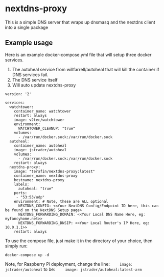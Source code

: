 # nextdns-proxy

This is a simple DNS server that wraps up dnsmasq and the nextdns client into a single package

## Example usage

Here is an example docker-compose.yml file that will setup three docker services.

1. The autoheal service from willfarrell/autoheal that will kill the container if DNS services fail.
2. The DNS service itself
3. Will auto update nextdns-proxy

```
version: '2'

services:
  watchtower:
    container_name: watchtower
    restart: always
    image: v2tec/watchtower
    environment:
      WATCHTOWER_CLEANUP: "true"
    volumes:
      - /var/run/docker.sock:/var/run/docker.sock
  autoheal:
    container_name: autoheal
    image: jstrader/autoheal
    volumes:
      - /var/run/docker.sock:/var/run/docker.sock
    restart: always
  nextdns-proxy:
    image: "terafin/nextdns-proxy:latest"
    container_name: nextdns-proxy
    hostname: nextdns-proxy
    labels:
      autoheal: "true"
    ports:
     - "53:53/udp"
    environment: # Note, these are ALL optional
      NEXTDNS_CONFIG: <<Your NextDNS Config/Endpoint ID here, this can be found on the NextDNS Setup page>
      NEXTDNS_FORWARDING_DOMAIN: <<Your Local DNS Name Here, eg: myfancyhome.net>>
      NEXTDNS_FORWARDING_DNSIP: <<Your Local Router's IP Here, eg: 10.0.1.1>>
    restart: always
```

To use the compose file, just make it in the directory of your choice, then simply run:

`docker-compose up -d`

Note, for Raspberry Pi deployment, change the line:
`    image: jstrader/autoheal`
to be:
`    image: jstrader/autoheal:latest-arm`
